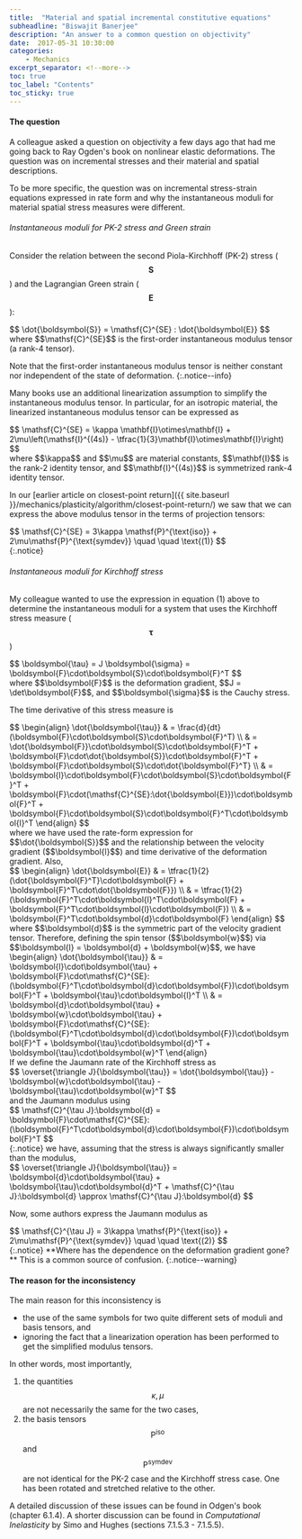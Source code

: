 ```yaml
---
title:  "Material and spatial incremental constitutive equations"
subheadline: "Biswajit Banerjee"
description: "An answer to a common question on objectivity"
date:  2017-05-31 10:30:00
categories:
    - Mechanics
excerpt_separator: <!--more-->
toc: true
toc_label: "Contents"
toc_sticky: true
---
```



#### The question ####
A colleague asked a question on objectivity a few days ago that had me going back to
Ray Ogden's book on nonlinear elastic deformations.  The question was on incremental
stresses and their material and spatial descriptions.
<!--more-->

To be more specific, the question was on incremental stress-strain equations expressed
in rate form and why the instantaneous moduli for material spatial stress measures were
different.

###### Instantaneous moduli for PK-2 stress and Green strain ######
Consider the relation between the second Piola-Kirchhoff (PK-2) stress
($$\boldsymbol{S}$$) and the Lagrangian Green strain ($$\boldsymbol{E}$$):
<div>
$$
  \dot{\boldsymbol{S}} = \mathsf{C}^{SE} : \dot{\boldsymbol{E}}
$$
</div>
where $$\mathsf{C}^{SE}$$ is the first-order instantaneous modulus tensor (a rank-4 tensor).

Note that the first-order instantaneous modulus tensor is neither constant
nor independent of the state of deformation.
{:.notice--info}

Many books use an additional linearization assumption to simplify the instantaneous modulus tensor.
In particular, for an isotropic material, the linearized instantaneous modulus tensor can be
expressed as
<div>
$$
  \mathsf{C}^{SE} = \kappa \mathbf{I}\otimes\mathbf{I} +
    2\mu\left(\mathsf{I}^{(4s)} - \tfrac{1}{3}\mathbf{I}\otimes\mathbf{I}\right)
$$
</div>
where $$\kappa$$ and $$\mu$$ are material constants, $$\mathbf{I}$$ is the rank-2 identity tensor,
and $$\mathbf{I}^{(4s)}$$ is symmetrized rank-4 identity tensor.

In our [earlier article on closest-point return]({{ site.baseurl }}/mechanics/plasticity/algorithm/closest-point-return/) we saw that we can express the above modulus tensor in the terms of projection tensors:
<div>
$$
  \mathsf{C}^{SE} = 3\kappa \mathsf{P}^{\text{iso}} + 2\mu\mathsf{P}^{\text{symdev}} \quad \quad \text{(1)}
$$
</div>
{:.notice}

###### Instantaneous moduli for Kirchhoff stress ######
My colleague wanted to use the expression in equation (1) above to determine the instantaneous moduli
for a system that uses the Kirchhoff stress measure ($$\boldsymbol{\tau}$$)
<div>
$$
  \boldsymbol{\tau} = J \boldsymbol{\sigma} = \boldsymbol{F}\cdot\boldsymbol{S}\cdot\boldsymbol{F}^T
$$
</div>
where $$\boldsymbol{F}$$ is the deformation gradient, $$J = \det\boldsymbol{F}$$, and $$\boldsymbol{\sigma}$$ is
the Cauchy stress.

The time derivative of this stress measure is
<div>
$$
  \begin{align}
  \dot{\boldsymbol{\tau}} & = \frac{d}{dt}(\boldsymbol{F}\cdot\boldsymbol{S}\cdot\boldsymbol{F}^T) \\
     & = \dot{\boldsymbol{F}}\cdot\boldsymbol{S}\cdot\boldsymbol{F}^T + 
         \boldsymbol{F}\cdot\dot{\boldsymbol{S}}\cdot\boldsymbol{F}^T + 
         \boldsymbol{F}\cdot\boldsymbol{S}\cdot\dot{\boldsymbol{F}^T} \\
     & = \boldsymbol{l}\cdot\boldsymbol{F}\cdot\boldsymbol{S}\cdot\boldsymbol{F}^T + 
         \boldsymbol{F}\cdot(\mathsf{C}^{SE}:\dot{\boldsymbol{E}})\cdot\boldsymbol{F}^T + 
         \boldsymbol{F}\cdot\boldsymbol{S}\cdot\boldsymbol{F}^T\cdot\boldsymbol{l}^T
  \end{align}
$$
</div>
where we have used the rate-form expression for $$\dot{\boldsymbol{S}}$$ and the relationship
between the velocity gradient ($$\boldsymbol{l}$$) and time derivative of the deformation gradient.
Also,
<div>
$$
  \begin{align}
  \dot{\boldsymbol{E}}
    & = \tfrac{1}{2}(\dot{\boldsymbol{F}^T}\cdot\boldsymbol{F} + \boldsymbol{F}^T\cdot\dot{\boldsymbol{F}}) \\
    & = \tfrac{1}{2}(\boldsymbol{F}^T\cdot\boldsymbol{l}^T\cdot\boldsymbol{F} +
                     \boldsymbol{F}^T\cdot\boldsymbol{l}\cdot\boldsymbol{F}) \\
    & = \boldsymbol{F}^T\cdot\boldsymbol{d}\cdot\boldsymbol{F}
  \end{align}
$$
</div>
where $$\boldsymbol{d}$$ is the symmetric part of the velocity gradient tensor.
Therefore, defining the spin tensor ($$\boldsymbol{w}$$) via $$\boldsymbol{l} = \boldsymbol{d} + \boldsymbol{w}$$,
we have
<div>
  \begin{align}
  \dot{\boldsymbol{\tau}} 
     & = \boldsymbol{l}\cdot\boldsymbol{\tau} + 
         \boldsymbol{F}\cdot\mathsf{C}^{SE}:(\boldsymbol{F}^T\cdot\boldsymbol{d}\cdot\boldsymbol{F})\cdot\boldsymbol{F}^T + 
         \boldsymbol{\tau}\cdot\boldsymbol{l}^T \\
     & = \boldsymbol{d}\cdot\boldsymbol{\tau} +  \boldsymbol{w}\cdot\boldsymbol{\tau} + 
         \boldsymbol{F}\cdot\mathsf{C}^{SE}:(\boldsymbol{F}^T\cdot\boldsymbol{d}\cdot\boldsymbol{F})\cdot\boldsymbol{F}^T + 
         \boldsymbol{\tau}\cdot\boldsymbol{d}^T + \boldsymbol{\tau}\cdot\boldsymbol{w}^T 
  \end{align}
</div>
If we define the Jaumann rate of the Kirchhoff stress as
<div>
$$
  \overset{\triangle J}{\boldsymbol{\tau}} = \dot{\boldsymbol{\tau}} - \boldsymbol{w}\cdot\boldsymbol{\tau} -\boldsymbol{\tau}\cdot\boldsymbol{w}^T 
$$
</div>
and the Jaumann modulus using
<div>
$$
  \mathsf{C}^{\tau J}:\boldsymbol{d} = 
    \boldsymbol{F}\cdot\mathsf{C}^{SE}:(\boldsymbol{F}^T\cdot\boldsymbol{d}\cdot\boldsymbol{F})\cdot\boldsymbol{F}^T 
$$
</div>
{:.notice}
we have, assuming that the stress is always significantly smaller than the modulus, 
<div>
$$
  \overset{\triangle J}{\boldsymbol{\tau}} = \boldsymbol{d}\cdot\boldsymbol{\tau}  +
    \boldsymbol{\tau}\cdot\boldsymbol{d}^T  + \mathsf{C}^{\tau J}:\boldsymbol{d}
   \approx \mathsf{C}^{\tau J}:\boldsymbol{d}
$$
</div>

Now, some authors express the Jaumann modulus as
<div>
$$
  \mathsf{C}^{\tau J} = 3\kappa \mathsf{P}^{\text{iso}} + 2\mu\mathsf{P}^{\text{symdev}} \quad \quad \text{(2)}
$$
</div>
{:.notice}
**Where has the dependence on the deformation gradient gone?**  This is a common source of confusion.
{:.notice--warning}

#### The reason for the inconsistency ####
The main reason for this inconsistency is

* the use of the same symbols for two quite different sets of moduli and basis tensors, and
* ignoring the fact that a linearization operation has been performed to get the simplified modulus tensors.

In other words, most importantly, 

1. the quantities $$\kappa, \mu$$ are not necessarily the same for the two cases,
2. the basis tensors $$\mathsf{P}^{\text{iso}}$$ and $$\mathsf{P}^{\text{symdev}}$$ are not
identical for the PK-2 case and the Kirchhoff stress case.  One has been rotated and stretched relative
to the other.

A detailed discussion of these issues can be found in Odgen's book (chapter 6.1.4).  A shorter discussion
can be found in *Computational Inelasticity* by Simo and Hughes (sections 7.1.5.3 - 7.1.5.5).

